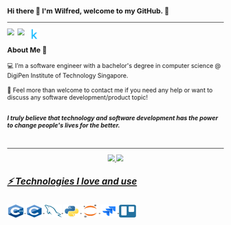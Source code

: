 ### Hi there 👋 I'm Wilfred, welcome to my GitHub. 🌱

<hr />

<a href="https://www.linkedin.com/in/wilfred-ng/">
  <img align="left" width="24px" src="https://cdn.jsdelivr.net/npm/simple-icons@v3/icons/linkedin.svg"  />
</a>
<a href="mailto:wilfred.njh@gmail.com">
  <img align="left" width="26px" src="https://cdn.jsdelivr.net/npm/simple-icons@v3/icons/gmail.svg" />
</a>
<a href="https://www.kaggle.com/nekomaster88">
  <img align="left" width="26px" src="https://raw.githubusercontent.com/devicons/devicon/master/icons/kaggle/kaggle-original.svg" />
</a>
<br/>

### About Me 🚀
💻 I’m a software engineer with a bachelor's degree in computer science @ DigiPen Institute of Technology Singapore. </br> </br>
💬 Feel more than welcome to contact me if you need any help or want to discuss any software development/product topic! </br></br>
   
 <b><i>I truly believe that technology and software development has the power to change people's lives for the better. 
    
<br/>
<hr />

<div align="center">
<a href="https://github.com/wilfredNJH">
<img height="180em" src="https://github-readme-stats.vercel.app/api?username=wilfredNJH&show_icons=true&theme=gradient&include_all_commits=true&count_private=true"/>
<img height="180em" src="https://github-readme-stats.vercel.app/api/top-langs/?username=wilfredNJH&layout=compact&langs_count=7&theme=gradient"/>
</div>


## ⚡ Technologies I love and use
  
<div style="display: inline_block"><br>
  <img align="center" alt="cpp" height="30" width="40" src="https://raw.githubusercontent.com/devicons/devicon/master/icons/cplusplus/cplusplus-original.svg">
  <img align="center" alt="c" height="30" width="40" src="https://raw.githubusercontent.com/devicons/devicon/master/icons/c/c-original.svg">
  <img align="center" alt="mysql" height="30" width="40" src="https://raw.githubusercontent.com/devicons/devicon/master/icons/mysql/mysql-original.svg">
  <img align="center" alt="python" height="30" width="40" src="https://raw.githubusercontent.com/devicons/devicon/master/icons/python/python-original.svg">
  <img align="center" alt="jupyter" height="30" width="40" src="https://raw.githubusercontent.com/devicons/devicon/master/icons/jupyter/jupyter-original.svg">
  <img align="center" alt="jira" height="30" width="40" src="https://raw.githubusercontent.com/devicons/devicon/master/icons/jira/jira-original.svg">
  <img align="center" alt="trello" height="30" width="40" src="https://raw.githubusercontent.com/devicons/devicon/master/icons/trello/trello-plain.svg">
</div>
